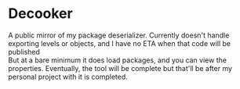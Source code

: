 # Decooker
A public mirror of my package deserializer. Currently doesn't handle exporting levels or objects, and I have no ETA when that code will be published  
But at a bare minimum it does load packages, and you can view the properties. Eventually, the tool will be complete but that'll be after my personal project with it is completed.
